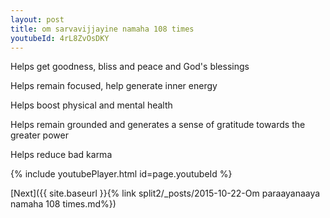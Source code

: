 ```yaml
---
layout: post
title: om sarvavijjayine namaha 108 times
youtubeId: 4rL8ZvOsDKY
---
```

 
 
Helps get goodness, bliss and peace and God's blessings
 
Helps remain focused, help generate inner energy 
 
Helps boost physical and mental health 
 
Helps remain grounded and generates a sense of gratitude towards the greater power 
 
Helps reduce bad karma
 
 
 
 


{% include youtubePlayer.html id=page.youtubeId %}
 
[Next]({{ site.baseurl }}{% link  split2/_posts/2015-10-22-Om paraayanaaya namaha 108 times.md%})
 
